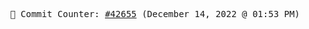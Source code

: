 <p align="center">
    <samp>
        📮 Commit Counter: <a href="https://github.com/Javascript-void0/Javascript-void0/commits/main">#42655</a> (December 14, 2022 @ 01:53 PM)
    </samp>
</p>